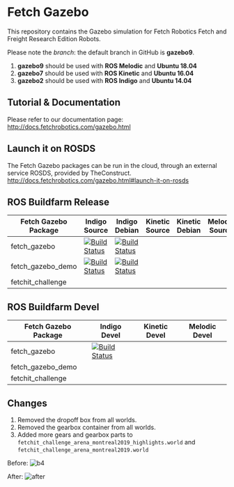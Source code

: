 # Fetch Gazebo

This repository contains the Gazebo simulation for Fetch Robotics Fetch and
Freight Research Edition Robots.

Please note the _branch_: the default branch in GitHub is **gazebo9**.
1. **gazebo9** should be used with **ROS Melodic** and **Ubuntu 18.04**
2. **gazebo7** should be used with **ROS Kinetic** and **Ubuntu 16.04**
3. **gazebo2** should be used with **ROS Indigo** and **Ubuntu 14.04**

## Tutorial & Documentation

Please refer to our documentation page: http://docs.fetchrobotics.com/gazebo.html

## Launch it on ROSDS

The Fetch Gazebo packages can be run in the cloud, through an external service ROSDS, provided by TheConstruct.
http://docs.fetchrobotics.com/gazebo.html#launch-it-on-rosds

## ROS Buildfarm Release
 
Fetch Gazebo Package | Indigo Source | Indigo Debian | Kinetic Source | Kinetic Debian | Melodic Source | Melodic Debian
-------------------- | ------------- | ------------- | -------------- | -------------- | -------------- | --------------
fetch_gazebo | [![Build Status](http://build.ros.org/buildStatus/icon?job=Isrc_uT__fetch_gazebo__ubuntu_trusty__source)](http://build.ros.org/job/Isrc_uT__fetch_gazebo__ubuntu_trusty__source/) | [![Build Status](http://build.ros.org/buildStatus/icon?job=Ibin_uT64__fetch_gazebo__ubuntu_trusty_amd64__binary)](http://build.ros.org/view/Ibin_uT64/job/Ibin_uT64__fetch_gazebo__ubuntu_trusty_amd64__binary/) | | | | |
fetch_gazebo_demo | [![Build Status](http://build.ros.org/buildStatus/icon?job=Isrc_uT__fetch_gazebo_demo__ubuntu_trusty__source)](http://build.ros.org/job/Isrc_uT__fetch_gazebo_demo__ubuntu_trusty__source/) | [![Build Status](http://build.ros.org/buildStatus/icon?job=Ibin_uT64__fetch_gazebo_demo__ubuntu_trusty_amd64__binary)](http://build.ros.org/job/Ibin_uT64__fetch_gazebo_demo__ubuntu_trusty_amd64__binary/) | | | | |
fetchit_challenge | | | | | | |

## ROS Buildfarm Devel

Fetch Gazebo Package | Indigo Devel | Kinetic Devel | Melodic Devel
-------------------- | ------------ | ------------- | -------------
fetch_gazebo | [![Build Status](http://build.ros.org/buildStatus/icon?job=Idev__fetch_gazebo__ubuntu_trusty_amd64)](http://build.ros.org/view/Idev/job/Idev__fetch_gazebo__ubuntu_trusty_amd64/) | | |
fetch_gazebo_demo | | | |
fetchit_challenge | | | |

## Changes
1. Removed the dropoff box from all worlds.
2. Removed the gearbox container from all worlds.
3. Added more gears and gearbox parts to ``` fetchit_challenge_arena_montreal2019_highlights.world``` and ```fetchit_challenge_arena_montreal2019.world```

Before:
![b4](https://user-images.githubusercontent.com/15792263/60300328-c1ac8400-98fc-11e9-857b-f016a7c77213.png)

After:
![after](https://user-images.githubusercontent.com/15792263/60299471-c7a16580-98fa-11e9-94cf-291c5348eb02.png)
